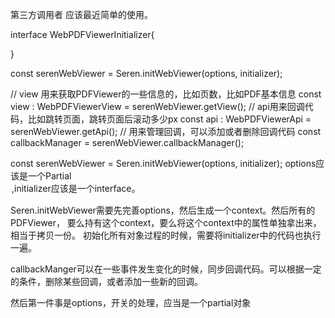 
第三方调用者 应该最近简单的使用。

interface WebPDFViewerInitializer{

}

const serenWebViewer = Seren.initWebViewer(options, initializer);

// view 用来获取PDFViewer的一些信息的，比如页数，比如PDF基本信息
const view : WebPDFViewerView = serenWebViewer.getView();
// api用来回调代码，比如跳转页面，跳转页面后滚动多少px
const api : WebPDFViewerApi = serenWebViewer.getApi();
// 用来管理回调，可以添加或者删除回调代码
const callbackManager = serenWebViewer.callbackManager();

const serenWebViewer = Seren.initWebViewer(options, initializer);
options应该是一个Partial<Option>,initializer应该是一个interface。

Seren.initWebViewer需要先完善options，然后生成一个context。然后所有的PDFViewer，
要么持有这个context，要么将这个context中的属性单独拿出来，相当于拷贝一份。
初始化所有对象过程的时候，需要将initializer中的代码也执行一遍。

callbackManger可以在一些事件发生变化的时候，同步回调代码。可以根据一定的条件，删除某些回调，或者添加一些新的回调。

然后第一件事是options，开关的处理，应当是一个partial对象

